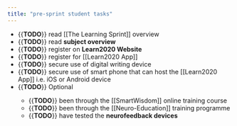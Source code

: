 ```yaml
---
title: "pre-sprint student tasks"
---
```


- {{**TODO**}} read [[The Learning Sprint]] overview<span id='c2dpJo1bl'/>
- {{**TODO**}} read **subject overview**<span id='Yb0czhV8j'/>
- {{**TODO**}} register on **Learn2020 Website**<span id='tilEHW_mc'/>
- {{**TODO**}} register for [[Learn2020 App]]<span id='fpxtxk-fb'/>
- {{**TODO**}} secure use of digital writing device<span id='FoKSGxLgN'/>
- {{**TODO**}} secure use of smart phone that can host the [[Learn2020 App]] i.e. iOS or Android device<span id='J6wJ7oL-k'/>
- {{**TODO**}} Optional<span id='P1jDKMxVq'/>
    - {{**TODO**}} been through the [[SmartWisdom]] online training course<span id='zqwaAuh7u'/>
    - {{**TODO**}} been through the [[Neuro-Education]] training programme<span id='gT3vgIPli'/>
    - {{**TODO**}} have tested the **neurofeedback devices**<span id='Fy2YG9PWs'/>

